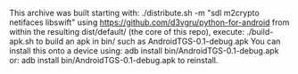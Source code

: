 This archive was built starting with:
	./distribute.sh -m "sdl m2crypto netifaces libswift"
using https://github.com/d3vgru/python-for-android
from within the resulting dist/default/ (the core of this repo), execute:
	./build-apk.sh
to build an apk in bin/ such as AndroidTGS-0.1-debug.apk
You can install this onto a device using:
	adb install bin/AndroidTGS-0.1-debug.apk
or:
	adb install bin/AndroidTGS-0.1-debug.apk
to reinstall.

